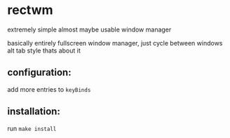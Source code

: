 # rectwm
extremely simple almost maybe usable window manager

basically entirely fullscreen window manager, just cycle between windows alt tab style thats about it

## configuration:
add more entries to `keyBinds`

## installation:
run `make install`
